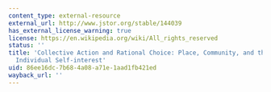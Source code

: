 ```yaml
---
content_type: external-resource
external_url: http://www.jstor.org/stable/144039
has_external_license_warning: true
license: https://en.wikipedia.org/wiki/All_rights_reserved
status: ''
title: 'Collective Action and Rational Choice: Place, Community, and the Limits to
  Individual Self-interest'
uid: 86ee16dc-7b68-4a08-a71e-1aad1fb421ed
wayback_url: ''
---
```

